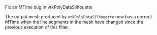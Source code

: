 Fix an MTime bug in vtkPolyDataSilhouette

The output mesh produced by `vtkPolyDataSilhouette` now has a correct MTime when the
line segments in the mesh have changed since the previous execution of this filter.
